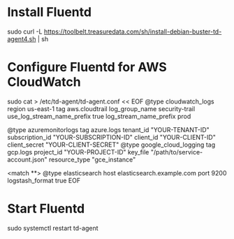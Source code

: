 # Install Fluentd
sudo curl -L https://toolbelt.treasuredata.com/sh/install-debian-buster-td-agent4.sh | sh

# Configure Fluentd for AWS CloudWatch
sudo cat > /etc/td-agent/td-agent.conf << EOF
<source>
  @type cloudwatch_logs
  region us-east-1
  tag aws.cloudtrail
  log_group_name security-trail
  use_log_stream_name_prefix true
  log_stream_name_prefix prod
</source>

<source>
  @type azuremonitorlogs
  tag azure.logs
  tenant_id "YOUR-TENANT-ID"
  subscription_id "YOUR-SUBSCRIPTION-ID"
  client_id "YOUR-CLIENT-ID"
  client_secret "YOUR-CLIENT-SECRET"
</source>

<source>
  @type google_cloud_logging
  tag gcp.logs
  project_id "YOUR-PROJECT-ID"
  key_file "/path/to/service-account.json"
  resource_type "gce_instance"
</source>

<match **>
  @type elasticsearch
  host elasticsearch.example.com
  port 9200
  logstash_format true
</match>
EOF

# Start Fluentd
sudo systemctl restart td-agent